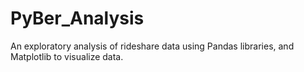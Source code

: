 # PyBer_Analysis
An exploratory analysis of rideshare data using Pandas libraries, and Matplotlib to visualize data.
